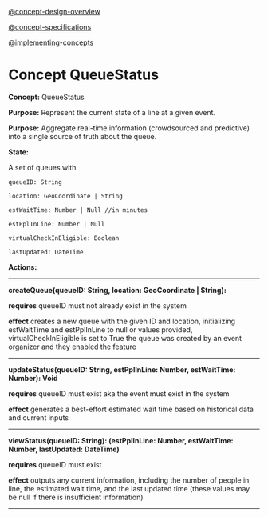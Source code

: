 [@concept-design-overview](../../background/concept-design-overview.md)

[@concept-specifications](../../background/concept-specifications.md)

[@implementing-concepts](../../background/implementing-concepts.md)

# Concept QueueStatus

**Concept:** QueueStatus

**Purpose:** Represent the current state of a line at a given event.

**Purpose:** Aggregate real-time information (crowdsourced and predictive) into a single source of truth about the queue.

**State:**

A set of queues with

    queueID: String

    location: GeoCoordinate | String

    estWaitTime: Number | Null //in minutes

    estPplInLine: Number | Null

    virtualCheckInEligible: Boolean

    lastUpdated: DateTime

**Actions:**

---------------

**createQueue(queueID: String, location: GeoCoordinate | String):**

  **requires** queueID must not already exist in the system
  
  **effect** creates a new queue with the given ID and location, initializing estWaitTime and estPplInLine to null or values provided, virtualCheckInEligible is set to True the queue was created by an event organizer and they enabled the feature

  -------------

**updateStatus(queueID: String, estPplInLine: Number, estWaitTime: Number): Void**

  **requires** queueID must exist aka the event must exist in the system

  **effect** generates a best-effort estimated wait time based on historical data and current inputs

 -------------

**viewStatus(queueID: String): (estPplInLine: Number, estWaitTime: Number, lastUpdated: DateTime)**

  **requires** queueID must exist

  **effect** outputs any current information, including the number of people in line, the estimated wait time, and the last updated time (these values may be null if there is insufficient information)

-------------
